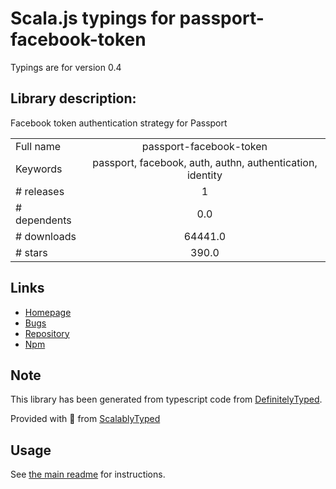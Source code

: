 
# Scala.js typings for passport-facebook-token

Typings are for version 0.4

## Library description:
Facebook token authentication strategy for Passport

|                    |                 |
| ------------------ | :-------------: |
| Full name          | passport-facebook-token |
| Keywords           | passport, facebook, auth, authn, authentication, identity |
| # releases         | 1 |
| # dependents       | 0.0 |
| # downloads        | 64441.0 |
| # stars            | 390.0 |

## Links
- [Homepage](https://github.com/drudge/passport-facebook-token#readme)
- [Bugs](https://github.com/drudge/passport-facebook-token/issues)
- [Repository](https://github.com/drudge/passport-facebook-token)
- [Npm](https://www.npmjs.com/package/passport-facebook-token)
    


## Note
This library has been generated from typescript code from [DefinitelyTyped](https://definitelytyped.org).

Provided with :purple_heart: from [ScalablyTyped](https://github.com/oyvindberg/ScalablyTyped)

## Usage
See [the main readme](../../readme.md) for instructions.


